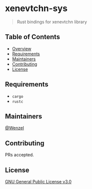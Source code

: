 # xenevtchn-sys


> Rust bindings for xenevtchn library

## Table of Contents

- [Overview](#overview)
- [Requirements](#requirements)
- [Maintainers](#maintainers)
- [Contributing](#contributing)
- [License](#license)

## Requirements

- `cargo`
- `rustc`

## Maintainers

[@Wenzel](https://github.com/Wenzel)

## Contributing

PRs accepted.


## License

[GNU General Public License v3.0](https://github.com/Wenzel/pyvmidbg/blob/master/LICENSE)
